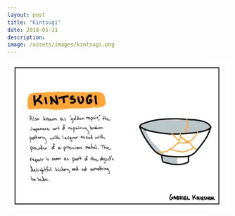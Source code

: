 ```yaml
---
layout: post
title: "Kintsugi"
date: 2018-05-31
description: 
image: /assets/images/kintsugi.png
---
```


![Kintsugi](/assets/images/kintsugi.png)